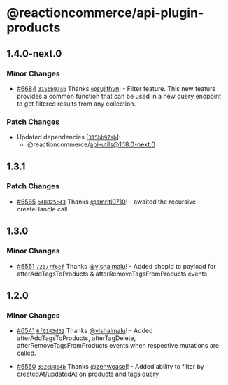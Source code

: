 # @reactioncommerce/api-plugin-products

## 1.4.0-next.0

### Minor Changes

- [#6684](https://github.com/reactioncommerce/reaction/pull/6684) [`315bb97ab`](https://github.com/reactioncommerce/reaction/commit/315bb97abc3e70dcb1a89da8adca5468302b24be) Thanks [@sujithvn](https://github.com/sujithvn)! - Filter feature. This new feature provides a common function that can be used in a new query endpoint to get filtered results from any collection.

### Patch Changes

- Updated dependencies [[`315bb97ab`](https://github.com/reactioncommerce/reaction/commit/315bb97abc3e70dcb1a89da8adca5468302b24be)]:
  - @reactioncommerce/api-utils@1.18.0-next.0

## 1.3.1

### Patch Changes

- [#6565](https://github.com/reactioncommerce/reaction/pull/6565) [`b48825c43`](https://github.com/reactioncommerce/reaction/commit/b48825c43f1d72347e2173cf09c1a363638ae173) Thanks [@smriti0710](https://github.com/smriti0710)! - awaited the recursive createHandle call

## 1.3.0

### Minor Changes

- [#6551](https://github.com/reactioncommerce/reaction/pull/6551) [`72b77f6ef`](https://github.com/reactioncommerce/reaction/commit/72b77f6ef4baf84dd437f86fe7f81b3f9ac2647a) Thanks [@vishalmalu](https://github.com/vishalmalu)! - Added shopId to payload for afterAddTagsToProducts & afterRemoveTagsFromProducts events

## 1.2.0

### Minor Changes

- [#6541](https://github.com/reactioncommerce/reaction/pull/6541) [`6f0143d31`](https://github.com/reactioncommerce/reaction/commit/6f0143d31b8c1a869b70084c904e491ed35e4807) Thanks [@vishalmalu](https://github.com/vishalmalu)! - Added afterAddTagsToProducts, afterTagDelete, afterRemoveTagsFromProducts events when respective mutations are called.

- [#6550](https://github.com/reactioncommerce/reaction/pull/6550) [`332e88b4b`](https://github.com/reactioncommerce/reaction/commit/332e88b4b369b355d6bda891b6493ed1e2d7ea74) Thanks [@zenweasel](https://github.com/zenweasel)! - Added ability to filter by createdAt/updatedAt on products and tags query

